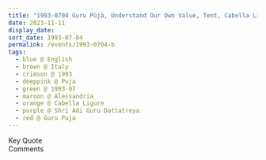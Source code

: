 ```yaml
---
title: "1993-0704 Guru Pūjā, Understand Our Own Value, Tent, Cabella Ligure, Alessandria, Italy"
date: 2023-11-11
display_date: 
sort_date: 1993-07-04
permalink: /events/1993-0704-b
tags:
  - blue @ English
  - brown @ Italy
  - crimson @ 1993
  - deeppink @ Puja
  - green @ 1993-07
  - maroon @ Alessandria
  - orange @ Cabella Ligure
  - purple @ Shri Adi Guru Dattatreya
  - red @ Guru Puja
---
```


<wave-list>
  <list-title color="green" width="75">Key Quote</list-title>
  <list-item color="BlanchedAlmond"  width="200"></list-item>
  <list-item color="Lavender"></list-item>
  <list-item color="BlanchedAlmond"></list-item>
</wave-list>

<br>

<wave-list>
  <list-title color="green" width="75">Comments</list-title>
  <list-item color="BlanchedAlmond"  width="200"></list-item>
  <list-item color="Lavender"></list-item>
  <list-item color="BlanchedAlmond"></list-item>
</wave-list>